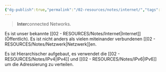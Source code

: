 ```yaml
---
{"dg-publish":true,"permalink":"/02-resources/notes/internet/","tags":["#informatik/netzwerk"],"noteIcon":"","updated":"2025-09-10T16:35:23.000+02:00"}
---
```


> **Inter**connected Networks.

Es ist unser bekannte [[02 - RESOURCES/Notes/Internet\|Internet]] (Öffentlich). Es ist nicht anders als vielen miteinander verbundenen [[02 - RESOURCES/Notes/Netzwerk\|Netzwerk]]en.

Es ist Hierarchischer aufgebaut, es verwendet die [[02 - RESOURCES/Notes/IPv4\|IPv4]] und [[02 - RESOURCES/Notes/IPv6\|IPv6]] um die Adressierung zu verteilen.